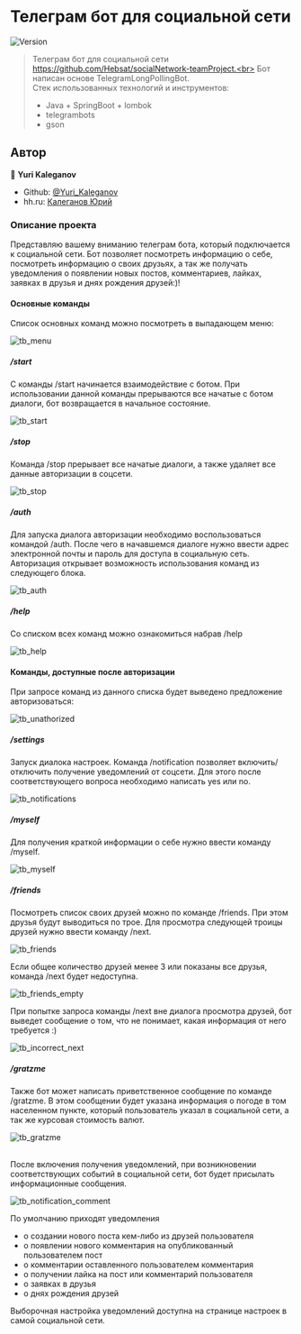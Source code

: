 # Телеграм бот для социальной сети
![Version](https://img.shields.io/badge/version-1.0-blue.svg?cacheSeconds=2592000)

> Телеграм бот для социальной сети https://github.com/Hebsat/socialNetwork-teamProject.<br>
> Бот написан основе TelegramLongPollingBot.<br>
> Стек использованных технологий и инструментов: 
> - Java + SpringBoot + lombok
> - telegrambots
> - gson


## Автор

👤 **Yuri Kaleganov**

* Github: [@Yuri_Kaleganov](https://github.com/Hebsat)
* hh.ru: [Калеганов Юрий](https://spb.hh.ru/resume/aa543f3dff06879f010039ed1f6f4948624661)

### Описание проекта
Представляю вашему вниманию телеграм бота, который подключается к социальной сети. Бот позволяет посмотреть информацию о себе, посмотреть информацию о своих друзьях, а так же получать уведомления о появлении новых постов, комментариев, лайках, заявках в друзья и днях рождения друзей:)!
#### Основные команды
Список основных команд можно посмотреть в выпадающем меню:

![tb_menu](https://user-images.githubusercontent.com/109655199/224533795-e207499c-2420-449e-800d-1cfa80786aa5.png)

##### /start
С команды /start начинается взаимодействие с ботом. При использовании данной команды прерываются все начатые с ботом диалоги, бот возвращается в начальное состояние.

![tb_start](https://user-images.githubusercontent.com/109655199/224534007-8facbe1b-c884-4cb2-addf-13bb963bdd15.png)

##### /stop
Команда /stop прерывает все начатые диалоги, а также удаляет все данные авторизации в соцсети.

![tb_stop](https://user-images.githubusercontent.com/109655199/224534076-af76813c-af95-41fe-8d1f-c82501f91c14.png)

##### /auth
Для запуска диалога авторизации необходимо воспользоваться командой /auth. После чего в начавшемся диалоге нужно ввести адрес электронной почты и пароль для доступа в социальную сеть. Авторизация открывает возможность использования команд из следующего блока.

![tb_auth](https://user-images.githubusercontent.com/109655199/224534204-4ac2c7fc-ef95-4c78-aad8-53281bae4d3f.png)

##### /help
Со списком всех команд можно ознакомиться набрав /help

![tb_help](https://user-images.githubusercontent.com/109655199/224534433-c5a1e521-52bd-47e1-ac07-f17d2cc9ccd0.png)

#### Команды, доступные после авторизации
При запросе команд из данного списка будет выведено предложение авторизоваться:

![tb_unathorized](https://user-images.githubusercontent.com/109655199/224535520-3c16e161-db89-477e-b84e-ddd0547dc170.png)

##### /settings
Запуск диалока настроек. Команда /notification позволяет включить/отключить получение уведомлений от соцсети. Для этого после соответствующего вопроса необходимо написать yes или no.

![tb_notifications](https://user-images.githubusercontent.com/109655199/224534569-7b31e1a2-2bcb-410b-9b77-ecb06dbf5459.png)

##### /myself
Для получения краткой информации о себе нужно ввести команду /myself.

![tb_myself](https://user-images.githubusercontent.com/109655199/224534828-13932e42-2a36-4007-baab-18a5203acb80.png)

##### /friends
Посмотреть список своих друзей можно по команде /friends. При этом друзья будут выводиться по трое. Для просмотра следующей троицы друзей нужно ввести команду /next. 

![tb_friends](https://user-images.githubusercontent.com/109655199/224534858-ec0fdf8d-2a27-4c49-b03c-81a3788eec7b.png)

Если общее количество друзей менее 3 или показаны все друзья, команда /next будет недоступна.

![tb_friends_empty](https://user-images.githubusercontent.com/109655199/224535085-849869ad-a915-4c8a-baea-75b518805e63.png)

При попытке запроса команды /next вне диалога просмотра друзей, бот выведет сообщение о том, что не понимает, какая информация от него требуется :)

![tb_incorrect_next](https://user-images.githubusercontent.com/109655199/224535169-2fcfb4b2-0c82-40bf-9276-1c3af3187464.png)

##### /gratzme
Также бот может написать приветственное сообщение по команде /gratzme. В этом сообщении будет указана информация о погоде в том населенном пункте, который пользователь указал в социальной сети, а так же курсовая стоимость валют.

![tb_gratzme](https://user-images.githubusercontent.com/109655199/224535375-455ef631-4e8b-4856-a6ec-498f8fcdcd5f.png)

<br>
После включения получения уведомлений, при возникновении соответствующих событий в социальной сети, бот будет присылать информационные сообщения.

![tb_notification_comment](https://user-images.githubusercontent.com/109655199/224535667-ccf02ab5-ac4b-43a7-8091-e84f9f2b7e64.png)

По умолчанию приходят уведомления 
- о создании нового поста кем-либо из друзей пользователя
- о появлении нового комментария на опубликованный пользователем пост
- о комментарии оставленного пользователем комментария
- о получении лайка на пост или комментарий пользователя
- о заявках в друзья
- о днях рождения друзей

Выборочная настройка уведомлений доступна на странице настроек в самой социальной сети.

